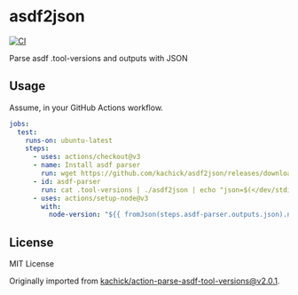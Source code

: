 # asdf2json

[![CI](https://github.com/kachick/asdf2json/actions/workflows/ci.yml/badge.svg?branch=main)](https://github.com/kachick/asdf2json/actions/workflows/ci.yml?query=branch%3Amain++)

Parse asdf .tool-versions and outputs with JSON

## Usage

Assume, in your GitHub Actions workflow.

```yaml
jobs:
  test:
    runs-on: ubuntu-latest
    steps:
      - uses: actions/checkout@v3
      - name: Install asdf parser
        run: wget https://github.com/kachick/asdf2json/releases/download/v1/asdf2json && chmod 755 asdf2json
      - id: asdf-parser
        run: cat .tool-versions | ./asdf2json | echo "json=$(</dev/stdin)" | tee -a $GITHUB_OUTPUT
      - uses: actions/setup-node@v3
        with:
          node-version: "${{ fromJson(steps.asdf-parser.outputs.json).nodejs }}"
```

## License

MIT License

Originally imported from [kachick/action-parse-asdf-tool-versions@v2.0.1](https://github.com/kachick/action-parse-asdf-tool-versions/tree/v2.0.1).
